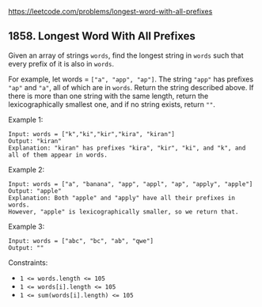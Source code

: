 https://leetcode.com/problems/longest-word-with-all-prefixes

## 1858. Longest Word With All Prefixes

Given an array of strings `words`, find the longest string in `words` such that every prefix of it is also in `words`.

For example, let words = `["a", "app", "ap"]`. The string `"app"` has prefixes `"ap"` and `"a"`, all of which are in `words`.
Return the string described above. If there is more than one string with the same length, return the lexicographically smallest one, and if no string exists, return `""`.

 

Example 1:
```
Input: words = ["k","ki","kir","kira", "kiran"]
Output: "kiran"
Explanation: "kiran" has prefixes "kira", "kir", "ki", and "k", and all of them appear in words.
```

Example 2:
```
Input: words = ["a", "banana", "app", "appl", "ap", "apply", "apple"]
Output: "apple"
Explanation: Both "apple" and "apply" have all their prefixes in words.
However, "apple" is lexicographically smaller, so we return that.
```

Example 3:
```
Input: words = ["abc", "bc", "ab", "qwe"]
Output: ""
 ```

Constraints:

- `1 <= words.length <= 105`
- `1 <= words[i].length <= 105`
- `1 <= sum(words[i].length) <= 105`
